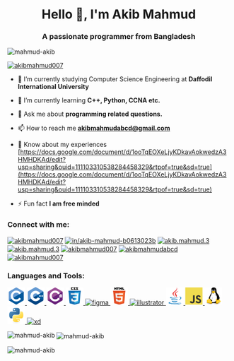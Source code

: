 
<h1 align="center">Hello 👋, I'm Akib Mahmud</h1>
<h3 align="center">A passionate programmer from Bangladesh</h3>

<p align="left"> <img src="https://komarev.com/ghpvc/?username=mahmud-akib&label=Profile%20views&color=0e75b6&style=flat" alt="mahmud-akib" /> </p>

<p align="left"> <a href="https://twitter.com/akibmahmud007" target="blank"><img src="https://img.shields.io/twitter/follow/akibmahmud007?logo=twitter&style=for-the-badge" alt="akibmahmud007" /></a> </p>

- 🔭 I’m currently studying Computer Science Engineering at **Daffodil International University**

- 🌱 I’m currently learning **C++, Python, CCNA etc.**

- 💬 Ask me about **programming related questions.**

- 📫 How to reach me **akibmahmudabcd@gmail.com**

- 📄 Know about my experiences [https://docs.google.com/document/d/1ooTqEOXeLjyKDkavAokwedzA3HMHDKAd/edit?usp=sharing&ouid=111103310538284458329&rtpof=true&sd=true](https://docs.google.com/document/d/1ooTqEOXeLjyKDkavAokwedzA3HMHDKAd/edit?usp=sharing&ouid=111103310538284458329&rtpof=true&sd=true)

- ⚡ Fun fact **I am free minded**

<h3 align="left">Connect with me:</h3>
<p align="left">
<a href="https://twitter.com/akibmahmud007" target="blank"><img align="center" src="https://raw.githubusercontent.com/rahuldkjain/github-profile-readme-generator/master/src/images/icons/Social/twitter.svg" alt="akibmahmud007" height="30" width="40" /></a>
<a href="https://linkedin.com/in/in/akib-mahmud-b0613023b" target="blank"><img align="center" src="https://raw.githubusercontent.com/rahuldkjain/github-profile-readme-generator/master/src/images/icons/Social/linked-in-alt.svg" alt="in/akib-mahmud-b0613023b" height="30" width="40" /></a>
<a href="https://fb.com/akib.mahmud.3" target="blank"><img align="center" src="https://raw.githubusercontent.com/rahuldkjain/github-profile-readme-generator/master/src/images/icons/Social/facebook.svg" alt="akib.mahmud.3" height="30" width="40" /></a>
<a href="https://instagram.com/akib.mahmud.3" target="blank"><img align="center" src="https://raw.githubusercontent.com/rahuldkjain/github-profile-readme-generator/master/src/images/icons/Social/instagram.svg" alt="akib.mahmud.3" height="30" width="40" /></a>
<a href="https://www.codechef.com/users/akibmahmud007" target="blank"><img align="center" src="https://cdn.jsdelivr.net/npm/simple-icons@3.1.0/icons/codechef.svg" alt="akibmahmud007" height="30" width="40" /></a>
<a href="https://www.hackerrank.com/akibmahmudabcd" target="blank"><img align="center" src="https://raw.githubusercontent.com/rahuldkjain/github-profile-readme-generator/master/src/images/icons/Social/hackerrank.svg" alt="akibmahmudabcd" height="30" width="40" /></a>
<a href="https://codeforces.com/profile/akibmahmud007" target="blank"><img align="center" src="https://raw.githubusercontent.com/rahuldkjain/github-profile-readme-generator/master/src/images/icons/Social/codeforces.svg" alt="akibmahmud007" height="30" width="40" /></a>
</p>

<h3 align="left">Languages and Tools:</h3>
<p align="left"> <a href="https://www.cprogramming.com/" target="_blank" rel="noreferrer"> <img src="https://raw.githubusercontent.com/devicons/devicon/master/icons/c/c-original.svg" alt="c" width="40" height="40"/> </a> <a href="https://www.w3schools.com/cpp/" target="_blank" rel="noreferrer"> <img src="https://raw.githubusercontent.com/devicons/devicon/master/icons/cplusplus/cplusplus-original.svg" alt="cplusplus" width="40" height="40"/> </a> <a href="https://www.w3schools.com/cs/" target="_blank" rel="noreferrer"> <img src="https://raw.githubusercontent.com/devicons/devicon/master/icons/csharp/csharp-original.svg" alt="csharp" width="40" height="40"/> </a> <a href="https://www.w3schools.com/css/" target="_blank" rel="noreferrer"> <img src="https://raw.githubusercontent.com/devicons/devicon/master/icons/css3/css3-original-wordmark.svg" alt="css3" width="40" height="40"/> </a> <a href="https://www.figma.com/" target="_blank" rel="noreferrer"> <img src="https://www.vectorlogo.zone/logos/figma/figma-icon.svg" alt="figma" width="40" height="40"/> </a> <a href="https://www.w3.org/html/" target="_blank" rel="noreferrer"> <img src="https://raw.githubusercontent.com/devicons/devicon/master/icons/html5/html5-original-wordmark.svg" alt="html5" width="40" height="40"/> </a> <a href="https://www.adobe.com/in/products/illustrator.html" target="_blank" rel="noreferrer"> <img src="https://www.vectorlogo.zone/logos/adobe_illustrator/adobe_illustrator-icon.svg" alt="illustrator" width="40" height="40"/> </a> <a href="https://www.java.com" target="_blank" rel="noreferrer"> <img src="https://raw.githubusercontent.com/devicons/devicon/master/icons/java/java-original.svg" alt="java" width="40" height="40"/> </a> <a href="https://developer.mozilla.org/en-US/docs/Web/JavaScript" target="_blank" rel="noreferrer"> <img src="https://raw.githubusercontent.com/devicons/devicon/master/icons/javascript/javascript-original.svg" alt="javascript" width="40" height="40"/> </a> <a href="https://www.linux.org/" target="_blank" rel="noreferrer"> <img src="https://raw.githubusercontent.com/devicons/devicon/master/icons/linux/linux-original.svg" alt="linux" width="40" height="40"/> </a> <a href="https://www.python.org" target="_blank" rel="noreferrer"> <img src="https://raw.githubusercontent.com/devicons/devicon/master/icons/python/python-original.svg" alt="python" width="40" height="40"/> </a> <a href="https://www.adobe.com/products/xd.html" target="_blank" rel="noreferrer"> <img src="https://cdn.worldvectorlogo.com/logos/adobe-xd.svg" alt="xd" width="40" height="40"/> </a> </p>

<p><img align="left" src="https://github-readme-stats.vercel.app/api/top-langs?username=mahmud-akib&show_icons=true&locale=en&layout=compact" alt="mahmud-akib" /></p>

<p>&nbsp;<img align="center" src="https://github-readme-stats.vercel.app/api?username=mahmud-akib&show_icons=true&locale=en" alt="mahmud-akib" /></p>

<p><img align="center" src="https://github-readme-streak-stats.herokuapp.com/?user=mahmud-akib&" alt="mahmud-akib" /></p>
